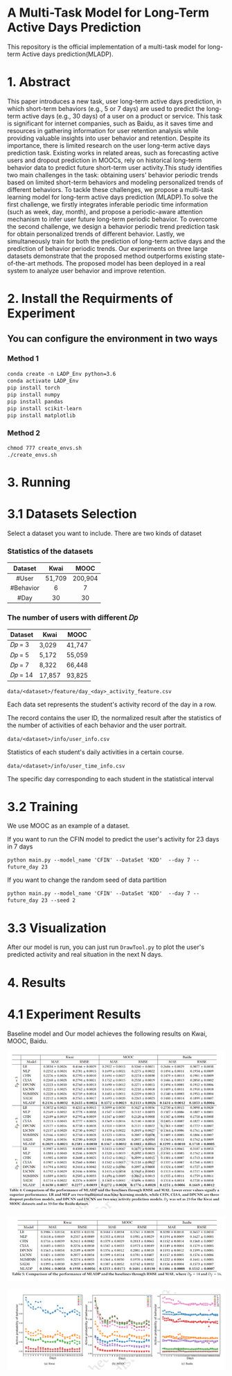 # A Multi-Task Model for Long-Term Active Days Prediction
This repository is the official implementation of a multi-task model for long-term Active days prediction(MLADP).

# 1. Abstract 

This paper introduces a new task, user long-term active days prediction, in which short-term behaviors (e.g., 5 or 7 days) are used to predict the long-term active days (e.g., 30 days) of a user on a product or service. This task is significant for internet companies, such as Baidu, as it saves time and resources in gathering information for user retention analysis while providing valuable insights into user behavior and retention. Despite its importance, there is limited research on the user long-term active days prediction task. Existing works in related areas, such as forecasting active users and dropout prediction in MOOCs, rely on historical long-term behavior data to predict future short-term user activity.This study identifies two main challenges in the task: obtaining users' behavior periodic trends based on limited short-term behaviors and modeling personalized trends of different behaviors. To tackle these challenges, we propose a multi-task learning model for long-term active days prediction (MLADP).To solve the first challenge, we firstly integrates inferable periodic time information (such as week, day, month), and propose a periodic-aware attention mechanism to infer user future long-term periodic behavior. To overcome the second challenge, we design a behavior periodic trend prediction task for obtain personalized trends of different behavior. Lastly, we simultaneously train for both the prediction of long-term active days and the prediction of behavior periodic trends. Our experiments on three large datasets demonstrate that the proposed method outperforms existing state-of-the-art methods. The proposed model has been deployed in a real system to analyze user behavior and improve retention.

# 2. Install the Requirments of Experiment
## You can configure the environment in two ways
### Method 1
    conda create -n LADP_Env python=3.6
    conda activate LADP_Env
    pip install torch
    pip install numpy
    pip install pandas
    pip install scikit-learn
    pip install matplotlib
### Method 2
    chmod 777 create_envs.sh
    ./create_envs.sh

# 3. Running
# 3.1 Datasets Selection
Select a dataset you want to include.
There are two kinds of dataset
### Statistics of the datasets
| **Dataset** | **Kwai** | **MOOC** |
|:-----------:|:--------:|:--------:|
|    #User    |  51,709  |  200,904 |
|  #Behavior  |     6    |     7    |
|     #Day    |    30    |    30    |

### The number of users with different 𝐷𝑝
| **Dataset** | **Kwai** | **MOOC** |
|-------------|----------|----------|
|    𝐷𝑝 = 3   |   3,029  | 41,747   |
|    𝐷𝑝 = 5   |   5,172  | 55,059   |
|    𝐷𝑝 = 7   |   8,322  | 66,448   |
|    𝐷𝑝 = 14  |  17,857  | 93,825   |

`data/<dataset>/feature/day_<day>_activity_feature.csv`


Each data set represents the student's activity record of the day in a row.

The record contains the user ID, the normalized result after the statistics of the number of activities of each behavior and the user portrait.



`data/<dataset>/info/user_info.csv`

Statistics of each student's daily activities in a certain course.



`data/<dataset>/info/user_time_info.csv`


The specific day corresponding to each student in the statistical interval

# 3.2 Training 
We use MOOC as an example of a dataset.

If you want to run the CFIN model to predict the user's activity for 23 days in 7 days
    
    python main.py --model_name 'CFIN' --DataSet 'KDD'  --day 7 --future_day 23
    
If you want to change the random seed of data partition

    python main.py --model_name 'CFIN' --DataSet 'KDD'  --day 7 --future_day 23 --seed 2


# 3.3 Visualization

After our model is run, you can just run `DrawTool.py` to plot the user's predicted activity and real situation in the next N days.

# 4. Results
# 4.1 Experiment Results
Baseline model and Our model achieves the following results on 
Kwai, MOOC, Baidu.

![](./Figure/Exp_result_1.png)

![](./Figure/Exp_result_2.png)

![](./Figure/Exp_result_3.png)

    
    
